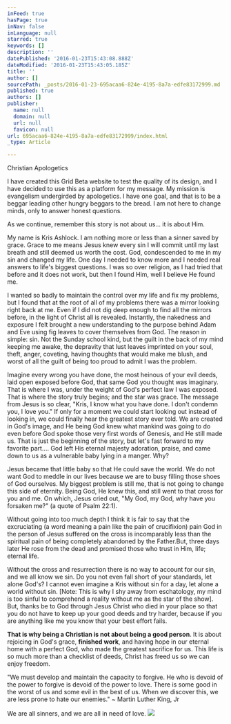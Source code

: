 ```yaml
---
inFeed: true
hasPage: true
inNav: false
inLanguage: null
starred: true
keywords: []
description: ''
datePublished: '2016-01-23T15:43:08.888Z'
dateModified: '2016-01-23T15:43:05.185Z'
title: ''
author: []
sourcePath: _posts/2016-01-23-695acaa6-824e-4195-8a7a-edfe83172999.md
published: true
authors: []
publisher:
  name: null
  domain: null
  url: null
  favicon: null
url: 695acaa6-824e-4195-8a7a-edfe83172999/index.html
_type: Article

---
```

Christian Apologetics

I have created this Grid Beta website to test the quality of its design, and I have decided to use this as a platform for my message. My mission is evangelism undergirded by apologetics.   I have one goal, and that is to be a beggar leading other hungry beggars to the bread. I am not here to change minds, only to answer honest questions.

As we continue, remember this story is not about us... it is about Him. 

My name is Kris Ashlock. I am nothing more or less than a sinner saved by grace. Grace to me means Jesus knew every sin I will commit until my last breath and still deemed us worth the cost. God, condescended to me in my sin and changed my life. One day I needed to know more and I needed real answers to life's biggest questions.  I was so over religion, as I had tried that before and it does not work, but then I found Him, well I believe He found me. 

I wanted so badly to maintain the control over my life and fix my problems, but I found that at the root of all of my problems there was a mirror looking right back at me. Even if I did not dig deep enough to find all the mirrors before, in the light of Christ all is revealed. Instantly, the nakedness and exposure I felt brought a new understanding to the purpose behind Adam and Eve using fig leaves to cover themselves from God. The reason in simple: sin. Not the Sunday school kind, but the guilt in the back of my mind keeping me awake, the depravity that lust leaves imprinted on your soul, theft, anger, coveting, having thoughts that would make me blush, and worst of all the guilt of being too proud to admit I was the problem. 

Imagine every wrong you have done, the most heinous of your evil deeds, laid open exposed before God,  that same God you thought was imaginary. That is where I was, under the weight of God's perfect law I was exposed. That is where the story truly begins; and the star was grace. The message from Jesus is so clear, "Kris, I know what you have done. I don't condemn you, I love you."  If only for a moment we could start looking out instead of looking in, we could finally hear the greatest story ever told. We are created in God's image, and He being God knew what mankind was going to do even before God spoke those very first words of Genesis,  and He still made us. That is just the beginning of the story, but let's fast forward to my favorite part.... God left His eternal majesty adoration, praise, and came down to us as a vulnerable baby lying in a manger. Why? 

Jesus became that little baby so that He could save the world. We do not want God to meddle in our lives because we are to busy filling those shoes of God ourselves. My biggest problem is still me, that is not going to change this side of eternity. Being God, He knew this, and still went to that cross for you and me. On which, Jesus cried out, "My God, my God, why have you forsaken me?" (a quote of Psalm 22:1).

Without going into too much depth I think it is fair to say that the excruciating (a word meaning a pain like the pain of crucifixion) pain God in the person of Jesus suffered on the cross is incomparably less than the spiritual pain of being completely abandoned by the Father.But, three days later He rose from the dead and promised those who trust in Him, life; eternal life.

Without the cross and resurrection there is no way to account for our sin, and we all know we sin. Do you not even fall short of your standards, let alone God's? I cannot even imagine a Kris without sin for a day, let alone a world without sin. \[Note: This is why I shy away from eschatology, my mind is too sinful to comprehend a reality without me as the star of the show\].  But, thanks be to God through Jesus Christ who died in your place so that you do not have to keep up your good deeds and try harder, because if you are anything like me you know that your best effort fails. 

**That is why being a Christian is not about being a good person**. It is about rejoicing in God's grace, **finished work**, and having hope in our eternal home with a perfect God, who made the greatest sacrifice for us. This life is so much more than a checklist of deeds, Christ has freed us so we can enjoy freedom.

"We must develop and maintain the capacity to forgive. He who is devoid of the power to forgive is devoid of the power to love. There is some good in the worst of us and some evil in the best of us. When we discover this, we are less prone to hate our enemies." ~ Martin Luther King, Jr

We are all sinners, and we are all in need of love. ![](https://the-grid-user-content.s3-us-west-2.amazonaws.com/3c35f782-60d1-446e-b788-3dbd0d1f3316.JPG)
